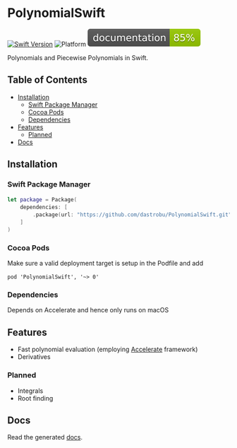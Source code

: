 # PolynomialSwift

[![Swift Version](https://img.shields.io/badge/swift-5.5-blue.svg)](https://swift.org) 
![Platform](https://img.shields.io/badge/platform-macOS-lightgray.svg)
[![documentation](https://github.com/dastrobu/PolynomialSwift/raw/master/docs/badge.svg?sanitize=true)](https://dastrobu.github.io/PolynomialSwift/)

Polynomials and Piecewise Polynomials in Swift.

<!-- START doctoc generated TOC please keep comment here to allow auto update -->
<!-- DON'T EDIT THIS SECTION, INSTEAD RE-RUN doctoc TO UPDATE -->
## Table of Contents

- [Installation](#installation)
  - [Swift Package Manager](#swift-package-manager)
  - [Cocoa Pods](#cocoa-pods)
  - [Dependencies](#dependencies)
- [Features](#features)
  - [Planned](#planned)
- [Docs](#docs)

<!-- END doctoc generated TOC please keep comment here to allow auto update -->

## Installation

### Swift Package Manager

```swift
let package = Package(
    dependencies: [
        .package(url: "https://github.com/dastrobu/PolynomialSwift.git", from: "0.1.0"),
    ]
)
```

### Cocoa Pods
Make sure a valid deployment target is setup in the Podfile and add

    pod 'PolynomialSwift', '~> 0'

### Dependencies
Depends on Accelerate and hence only runs on macOS

## Features
 - Fast polynomial evaluation (employing [Accelerate](https://developer.apple.com/documentation/accelerate) framework)
 - Derivatives

### Planned
 - Integrals
 - Root finding
 
## Docs

Read the generated [docs](https://dastrobu.github.io/PolynomialSwift/).